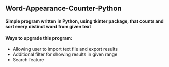 ## Word-Appearance-Counter-Python
#### Simple program written in Python, using tkinter package, that counts and sort every distinct word from given text
#### Ways to upgrade this program:
* Allowing user to import text file and export results
* Additional filter for showing results in given range
* Search feature
